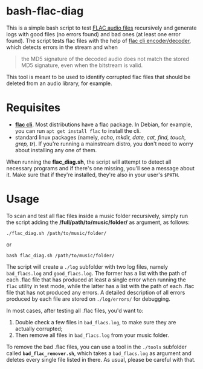 # bash-flac-diag
This is a simple bash script to test [FLAC audio files](https://en.wikipedia.org/wiki/FLAC) recursively and generate logs with good files (no errors found) and bad ones (at least one error found).  The script tests flac files with the help of [flac cli encoder/decoder](https://xiph.org/flac/documentation_tools_flac.html), which detects errors in the stream and when 

> the MD5 signature of the decoded audio does not match the stored MD5 signature, even when the bitstream is valid.

This tool is meant to be used to identify corrupted flac files that should be deleted from an audio library, for example.

# Requisites
* [**flac cli**](https://xiph.org/flac/download.html). Most distributions have a flac package. In Debian, for example, you can run `apt get install flac` to install the cli.
* standard linux packages (namely, *echo, mkdir, date, cat, find, touch, grep, tr*). If you're running a mainstream distro, you don't need to worry about installing any one of them.  

When running the **flac_diag.sh**, the script will attempt to detect all necessary programs and if there's one missing, you'll see a message about it.  Make sure that if they're installed, they're also in your user's `$PATH`.


# Usage
To scan and test all flac files inside a music folder recursively, simply run the script adding the **/full/path/to/music/folder/** as argument, as follows:

`./flac_diag.sh /path/to/music/folder/`

or

`bash flac_diag.sh /path/to/music/folder/`

The script will create a `./log` subfolder with two log files, namely `bad_flacs.log` and `good_flacs.log`.  The former has a list with the path of each .flac file that has produced at least a single error when running the `flac` utility in test mode, while the latter has a list with the path of each .flac file that has not produced any errors.  A detailed description of all errors produced by each file are stored on `./log/errors/` for debugging.

In most cases, after testing all .flac files, you'd want to:

1. Double check a few files in `bad_flacs.log`, to make sure they are actually corrupted;
2. Then remove all files in `bad_flacs.log` from your music folder.

To remove the bad .flac files, you can use a tool in the `./tools` subfolder called **`bad_flac_remover.sh`**, which takes a `bad_flacs.log` as argument and deletes every single file listed in there.  As usual, please be careful with that.
